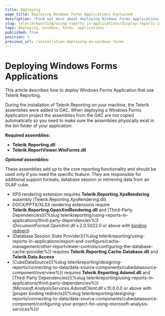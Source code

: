 ```yaml
---
title: Deploying
page_title: Deploying Windows Forms Applications Explained
description: "Find out more about deploying Windows Forms applications that use Telerik Reporting. Learn what the required and optional assemblies are."
slug: telerikreporting/using-reports-in-applications/display-reports-in-applications/windows-forms-application/deploying-windows-forms-applications
tags: deploying, windows, forms, applications
published: True
position: 5
previous_url: /installation-deploying-on-windows-forms
---
```


# Deploying Windows Forms Applications

This article describes how to deploy Windows Forms Application that use Telerik Reporting.

During the installation of Telerik Reporting on your machine, the Telerik assemblies were added to GAC. When deploying a Windows Forms Application project the assemblies from the GAC are not copied automatically so you need to make sure the assemblies physically exist in the bin folder of your application:

__Required assemblies:__

* __Telerik.Reporting.dll__
* __Telerik.ReportViewer.WinForms.dll__

__*Optional assemblies*__:

These assemblies add up to the core reporting functionality and should be used only if you need the specific feature. They are responsible for additional support formats, database session or retrieving data from an OLAP cube.

* XPS rendering extension requires __Telerik.Reporting.XpsRendering__ assembly (Telerik.Reporting.XpsRendering.dll)
* DOCX/PPTX/XLSX rendering extensions require __Telerik.Reporting.OpenXmlRendering.dll__ and [Third-Party Dependencies]({%slug telerikreporting/using-reports-in-applications/third-party-dependencies%}) (_DocumentFormat.OpenXml.dll_ v.2.0.5022.0 or above with [binding redirect](https://learn.microsoft.com/en-us/dotnet/framework/configure-apps/file-schema/runtime/bindingredirect-element))
* [Database Session State Provider]({%slug telerikreporting/using-reports-in-applications/export-and-configure/cache-management/other-reportviewer-controls/configuring-the-database-cache-provider%}) requires __Telerik.Reporting.Cache.Database.dll__ and __Telerik Data Access__
* [CubeDataSource]({%slug telerikreporting/designing-reports/connecting-to-data/data-source-components/cubedatasource-component/overview%}) requires __Telerik.Reporting.Adomd.dll__ and [Third-Party Dependencies]({%slug telerikreporting/using-reports-in-applications/third-party-dependencies%}) (_Microsoft.AnalysisServices.AdomdClient.dll_ v.10.0.0.0 or above with [proper binding redirects]({%slug telerikreporting/designing-reports/connecting-to-data/data-source-components/cubedatasource-component/configuring-your-project-for-using-microsoft-analysis-services%}))
